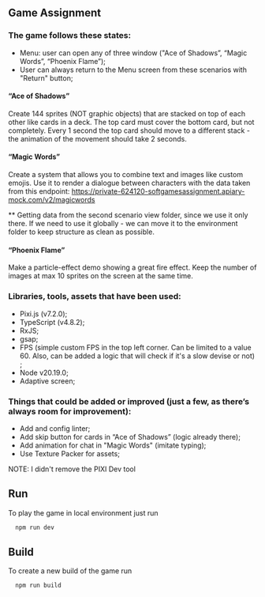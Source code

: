 ## Game Assignment 

### The game follows these states:
 - Menu: user can open any of three window ("Ace of Shadows”, “Magic Words”, “Phoenix Flame”);
 - User can always return to the Menu screen from these scenarios with "Return" button;

#### “Ace of Shadows”
Create 144 sprites (NOT graphic objects) that are stacked on top of each other like cards in a deck. The top card must cover the bottom card, but not completely. Every 1 second the top card should move to a different stack - the animation of the movement should take 2 seconds.

#### “Magic Words”
Create a system that allows you to combine text and images like custom emojis. Use it to render a dialogue between characters with the data taken from this endpoint: https://private-624120-softgamesassignment.apiary-mock.com/v2/magicwords

** 
Getting data from the second scenario view folder, since we use it only there. If we need to use it globally - we can move it to the environment folder to keep structure as clean as possible.

#### “Phoenix Flame”
Make a particle-effect demo showing a great fire effect. Keep the number of images at max 10 sprites on the screen at the same time.


### Libraries, tools, assets that have been used:
- Pixi.js (v7.2.0);
- TypeScript (v4.8.2);
- RxJS;
- gsap;
- FPS (simple custom FPS in the top left corner. Can be limited to a value 60. Also, can be added a logic that will check if it's a slow devise or not) ;
- Node v20.19.0;
- Adaptive screen;

### Things that could be added or improved (just a few, as there’s always room for improvement):
- Add and config linter;
- Add skip button for cards in “Ace of Shadows” (logic already there);
- Add animation for chat in "Magic Words" (imitate typing);
- Use Texture Packer for assets;

NOTE: I didn't remove the PIXI Dev tool

## Run

To play the game in local environment just run

```bash
  npm run dev
```

## Build

To create a new build of the game run

```bash
  npm run build
```

